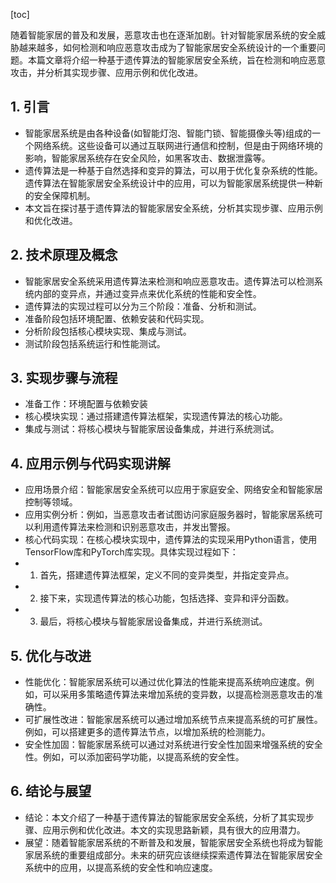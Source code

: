 
[toc]                    
                
                
随着智能家居的普及和发展，恶意攻击也在逐渐加剧。针对智能家居系统的安全威胁越来越多，如何检测和响应恶意攻击成为了智能家居安全系统设计的一个重要问题。本篇文章将介绍一种基于遗传算法的智能家居安全系统，旨在检测和响应恶意攻击，并分析其实现步骤、应用示例和优化改进。

## 1. 引言

- 智能家居系统是由各种设备(如智能灯泡、智能门锁、智能摄像头等)组成的一个网络系统。这些设备可以通过互联网进行通信和控制，但是由于网络环境的影响，智能家居系统存在安全风险，如黑客攻击、数据泄露等。
- 遗传算法是一种基于自然选择和变异的算法，可以用于优化复杂系统的性能。遗传算法在智能家居安全系统设计中的应用，可以为智能家居系统提供一种新的安全保障机制。
- 本文旨在探讨基于遗传算法的智能家居安全系统，分析其实现步骤、应用示例和优化改进。

## 2. 技术原理及概念

- 智能家居安全系统采用遗传算法来检测和响应恶意攻击。遗传算法可以检测系统内部的变异点，并通过变异点来优化系统的性能和安全性。
- 遗传算法的实现过程可以分为三个阶段：准备、分析和测试。
- 准备阶段包括环境配置、依赖安装和代码实现。
- 分析阶段包括核心模块实现、集成与测试。
- 测试阶段包括系统运行和性能测试。

## 3. 实现步骤与流程

- 准备工作：环境配置与依赖安装
- 核心模块实现：通过搭建遗传算法框架，实现遗传算法的核心功能。
- 集成与测试：将核心模块与智能家居设备集成，并进行系统测试。

## 4. 应用示例与代码实现讲解

- 应用场景介绍：智能家居安全系统可以应用于家庭安全、网络安全和智能家居控制等领域。
- 应用实例分析：例如，当恶意攻击者试图访问家庭服务器时，智能家居系统可以利用遗传算法来检测和识别恶意攻击，并发出警报。
- 核心代码实现：在核心模块实现中，遗传算法的实现采用Python语言，使用TensorFlow库和PyTorch库实现。具体实现过程如下：
- 1. 首先，搭建遗传算法框架，定义不同的变异类型，并指定变异点。
- 2. 接下来，实现遗传算法的核心功能，包括选择、变异和评分函数。
- 3. 最后，将核心模块与智能家居设备集成，并进行系统测试。

## 5. 优化与改进

- 性能优化：智能家居系统可以通过优化算法的性能来提高系统响应速度。例如，可以采用多策略遗传算法来增加系统的变异数，以提高检测恶意攻击的准确性。
- 可扩展性改进：智能家居系统可以通过增加系统节点来提高系统的可扩展性。例如，可以搭建更多的遗传算法节点，以增加系统的检测能力。
- 安全性加固：智能家居系统可以通过对系统进行安全性加固来增强系统的安全性。例如，可以添加密码学功能，以提高系统的安全性。

## 6. 结论与展望

- 结论：本文介绍了一种基于遗传算法的智能家居安全系统，分析了其实现步骤、应用示例和优化改进。本文的实现思路新颖，具有很大的应用潜力。
- 展望：随着智能家居系统的不断普及和发展，智能家居安全系统也将成为智能家居系统的重要组成部分。未来的研究应该继续探索遗传算法在智能家居安全系统中的应用，以提高系统的安全性和响应速度。

